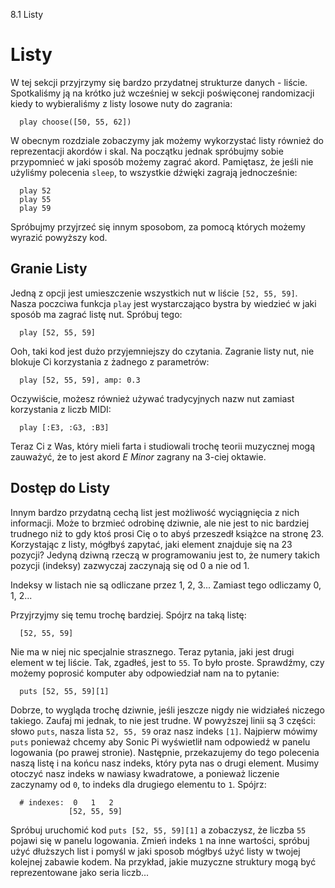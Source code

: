8.1 Listy

# Listy

W tej sekcji przyjrzymy się bardzo przydatnej strukturze 
danych - liście. Spotkaliśmy ją na krótko już wcześniej w sekcji 
poświęconej randomizacji kiedy to wybieraliśmy z listy losowe 
nuty do zagrania:

```
  play choose([50, 55, 62])
```

W obecnym rozdziale zobaczymy jak możemy wykorzystać listy również 
do reprezentacji akordów i skal. Na początku jednak spróbujmy sobie 
przypomnieć w jaki sposób możemy zagrać akord. Pamiętasz, że jeśli 
nie użyliśmy polecenia `sleep`, to wszystkie dźwięki zagrają 
jednocześnie:

```
  play 52
  play 55
  play 59
```

Spróbujmy przyjrzeć się innym sposobom, za pomocą których możemy 
wyrazić powyższy kod.

## Granie Listy

Jedną z opcji jest umieszczenie wszystkich nut w liście `[52, 55, 59]`. 
Nasza poczciwa funkcja `play` jest wystarczająco bystra by wiedzieć 
w jaki sposób ma zagrać listę nut. Spróbuj tego:

```
  play [52, 55, 59]
```

Ooh, taki kod jest dużo przyjemniejszy do czytania. Zagranie listy nut, 
nie blokuje Ci korzystania z żadnego z parametrów:

```
  play [52, 55, 59], amp: 0.3
```

Oczywiście, możesz również używać tradycyjnych nazw nut zamiast korzystania 
z liczb MIDI:

```
  play [:E3, :G3, :B3]
```

Teraz Ci z Was, który mieli farta i studiowali trochę teorii muzycznej 
mogą zauważyć, że to jest akord *E Minor* zagrany na 3-ciej oktawie.

## Dostęp do Listy

Innym bardzo przydatną cechą list jest możliwość wyciągnięcia z nich 
informacji. Może to brzmieć odrobinę dziwnie, ale nie jest to nic 
bardziej trudnego niż to gdy ktoś prosi Cię o to abyś przeszedł 
książce na stronę 23. Korzystając z listy, mógłbyś zapytać, jaki element 
znajduje się na 23 pozycji? Jedyną dziwną rzeczą w programowaniu jest to, 
że numery takich pozycji (indeksy) zazwyczaj zaczynają się od 0 
a nie od 1. 

Indeksy w listach nie są odliczane przez 1, 2, 3... Zamiast tego 
odliczamy 0, 1, 2...

Przyjrzyjmy się temu trochę bardziej. Spójrz na taką listę: 

```
  [52, 55, 59]
```

Nie ma w niej nic specjalnie strasznego. Teraz pytania, jaki jest 
drugi element w tej liście. Tak, zgadłeś, jest to `55`. To było proste. 
Sprawdźmy, czy możemy poprosić komputer aby odpowiedział nam na 
to pytanie:

```
  puts [52, 55, 59][1]
```

Dobrze, to wygląda trochę dziwnie, jeśli jeszcze nigdy nie widziałeś 
niczego takiego. Zaufaj mi jednak, to nie jest trudne. W powyższej linii 
są 3 części: słowo `puts`, nasza lista `52, 55, 59` oraz nasz indeks 
`[1]`. Najpierw mówimy `puts` ponieważ chcemy aby Sonic Pi wyświetlił 
nam odpowiedź w panelu logowania (po prawej stronie). Następnie, przekazujemy 
do tego polecenia naszą listę i na końcu nasz indeks, który pyta nas 
o drugi element. Musimy otoczyć nasz indeks w nawiasy kwadratowe, 
a ponieważ liczenie zaczynamy od `0`, to indeks dla drugiego elementu 
to `1`. Spójrz:

```
  # indexes:  0   1   2
             [52, 55, 59]
```

Spróbuj uruchomić kod `puts [52, 55, 59][1]` a zobaczysz, że liczba 
`55` pojawi się w panelu logowania. Zmień indeks `1` na inne wartości, 
spróbuj użyć dłuższych list i pomyśl w jaki sposob mógłbyś użyć listy 
w twojej kolejnej zabawie kodem. Na przykład, jakie muzyczne struktury 
mogą być reprezentowane jako seria liczb...





